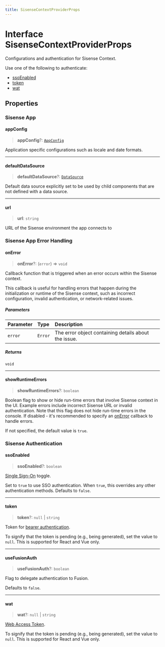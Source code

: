 ```yaml
---
title: SisenseContextProviderProps
---
```


# Interface SisenseContextProviderProps

Configurations and authentication for Sisense Context.

Use one of the following to authenticate:

- [ssoEnabled](interface.SisenseContextProviderProps.md#ssoenabled)
- [token](interface.SisenseContextProviderProps.md#token)
- [wat](interface.SisenseContextProviderProps.md#wat)

## Properties

### Sisense App

#### appConfig

> **appConfig**?: [`AppConfig`](../type-aliases/type-alias.AppConfig.md)

Application specific configurations such as locale and date formats.

***

#### defaultDataSource

> **defaultDataSource**?: [`DataSource`](../../sdk-data/type-aliases/type-alias.DataSource.md)

Default data source explicitly set to be used by child components that are not defined with a data source.

***

#### url

> **url**: `string`

URL of the Sisense environment the app connects to

### Sisense App Error Handling

#### onError

> **onError**?: (`error`) => `void`

Callback function that is triggered when an error occurs within the Sisense context.

This callback is useful for handling errors that happen during the initialization or runtime of the Sisense context,
such as incorrect configuration, invalid authentication, or network-related issues.

##### Parameters

| Parameter | Type | Description |
| :------ | :------ | :------ |
| `error` | `Error` | The error object containing details about the issue. |

##### Returns

`void`

***

#### showRuntimeErrors

> **showRuntimeErrors**?: `boolean`

Boolean flag to show or hide run-time errors that involve Sisense context in the UI.
Example errors include incorrect Sisense URL or invalid authentication.
Note that this flag does not hide run-time errors in the console.
If disabled - it's recommended to specify an [onError](interface.SisenseContextProviderProps.md#onerror) callback to handle errors.

If not specified, the default value is `true`.

### Sisense Authentication

#### ssoEnabled

> **ssoEnabled**?: `boolean`

[Single Sign-On](https://docs.sisense.com/main/SisenseLinux/using-single-sign-on-to-access-sisense.htm) toggle.

Set to `true` to use SSO authentication. When `true`, this overrides any other authentication methods. Defaults to `false`.

***

#### token

> **token**?: `null` \| `string`

Token for [bearer authentication](https://sisense.dev/guides/restApi/using-rest-api.html).

To signify that the token is pending (e.g., being generated), set the value to `null`. This is supported for React and Vue only.

***

#### useFusionAuth

> **useFusionAuth**?: `boolean`

Flag to delegate authentication to Fusion.

Defaults to `false`.

***

#### wat

> **wat**?: `null` \| `string`

[Web Access Token](https://docs.sisense.com/main/SisenseLinux/using-web-access-token.htm).

To signify that the token is pending (e.g., being generated), set the value to `null`. This is supported for React and Vue only.
